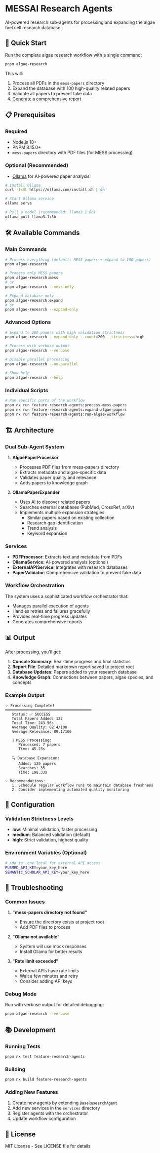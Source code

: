 # MESSAI Research Agents

AI-powered research sub-agents for processing and expanding the algae fuel cell
research database.

## 🚀 Quick Start

Run the complete algae research workflow with a single command:

```bash
pnpm algae-research
```

This will:

1. Process all PDFs in the `mess-papers` directory
2. Expand the database with 100 high-quality related papers
3. Validate all papers to prevent fake data
4. Generate a comprehensive report

## 📋 Prerequisites

### Required

- Node.js 18+
- PNPM 8.15.0+
- `mess-papers` directory with PDF files (for MESS processing)

### Optional (Recommended)

- [Ollama](https://ollama.com/) for AI-powered paper analysis

```bash
# Install Ollama
curl -fsSL https://ollama.com/install.sh | sh

# Start Ollama service
ollama serve

# Pull a model (recommended: llama3.1:8b)
ollama pull llama3.1:8b
```

## 🛠️ Available Commands

### Main Commands

```bash
# Process everything (default: MESS papers + expand to 100 papers)
pnpm algae-research

# Process only MESS papers
pnpm algae-research:mess
# or
pnpm algae-research --mess-only

# Expand database only
pnpm algae-research:expand
# or
pnpm algae-research --expand-only
```

### Advanced Options

```bash
# Expand to 200 papers with high validation strictness
pnpm algae-research --expand-only --count=200 --strictness=high

# Process with verbose output
pnpm algae-research --verbose

# Disable parallel processing
pnpm algae-research --no-parallel

# Show help
pnpm algae-research --help
```

### Individual Scripts

```bash
# Run specific parts of the workflow
pnpm nx run feature-research-agents:process-mess-papers
pnpm nx run feature-research-agents:expand-algae-papers
pnpm nx run feature-research-agents:run-algae-workflow
```

## 🏗️ Architecture

### Dual Sub-Agent System

1. **AlgaePaperProcessor**

   - Processes PDF files from mess-papers directory
   - Extracts metadata and algae-specific data
   - Validates paper quality and relevance
   - Adds papers to knowledge graph

2. **OllamaPaperExpander**
   - Uses AI to discover related papers
   - Searches external databases (PubMed, CrossRef, arXiv)
   - Implements multiple expansion strategies:
     - Similar papers based on existing collection
     - Research gap identification
     - Trend analysis
     - Keyword expansion

### Services

- **PDFProcessor**: Extracts text and metadata from PDFs
- **OllamaService**: AI-powered analysis (optional)
- **ExternalAPIService**: Integrates with research databases
- **PaperValidator**: Comprehensive validation to prevent fake data

### Workflow Orchestration

The system uses a sophisticated workflow orchestrator that:

- Manages parallel execution of agents
- Handles retries and failures gracefully
- Provides real-time progress updates
- Generates comprehensive reports

## 📊 Output

After processing, you'll get:

1. **Console Summary**: Real-time progress and final statistics
2. **Report File**: Detailed markdown report saved to project root
3. **Database Updates**: Papers added to your research database
4. **Knowledge Graph**: Connections between papers, algae species, and concepts

### Example Output

```
✨ Processing Complete!
═══════════════════════════════════════
   Status: ✅ SUCCESS
   Total Papers Added: 127
   Total Time: 243.56s
   Average Quality: 82.4/100
   Average Relevance: 89.1/100

   📄 MESS Processing:
      Processed: 7 papers
      Time: 45.23s

   🔍 Database Expansion:
      Added: 120 papers
      Searches: 35
      Time: 198.33s

💡 Recommendations:
   1. Schedule regular workflow runs to maintain database freshness
   2. Consider implementing automated quality monitoring
```

## 🔧 Configuration

### Validation Strictness Levels

- **low**: Minimal validation, faster processing
- **medium**: Balanced validation (default)
- **high**: Strict validation, highest quality

### Environment Variables (Optional)

```bash
# Add to .env.local for external API access
PUBMED_API_KEY=your_key_here
SEMANTIC_SCHOLAR_API_KEY=your_key_here
```

## 🐛 Troubleshooting

### Common Issues

1. **"mess-papers directory not found"**

   - Ensure the directory exists at project root
   - Add PDF files to process

2. **"Ollama not available"**

   - System will use mock responses
   - Install Ollama for better results

3. **"Rate limit exceeded"**
   - External APIs have rate limits
   - Wait a few minutes and retry
   - Consider adding API keys

### Debug Mode

Run with verbose output for detailed debugging:

```bash
pnpm algae-research --verbose
```

## 📚 Development

### Running Tests

```bash
pnpm nx test feature-research-agents
```

### Building

```bash
pnpm nx build feature-research-agents
```

### Adding New Features

1. Create new agents by extending `BaseResearchAgent`
2. Add new services in the `services` directory
3. Register agents with the orchestrator
4. Update workflow configuration

## 📝 License

MIT License - See LICENSE file for details
